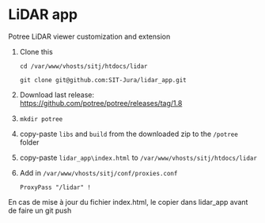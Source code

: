 # LiDAR app

Potree LiDAR viewer customization and extension

1.	Clone this

    `cd /var/www/vhosts/sitj/htdocs/lidar`
    
    `git clone git@github.com:SIT-Jura/lidar_app.git`
    
2.	Download last release: https://github.com/potree/potree/releases/tag/1.8
3.	`mkdir potree`
4.	copy-paste `libs` and `build` from the downloaded zip to the `/potree` folder
5.  copy-paste `lidar_app\index.html` to `/var/www/vhosts/sitj/htdocs/lidar`
6.  Add in `/var/www/vhosts/sitj/conf/proxies.conf`
    
    `ProxyPass "/lidar" !`
    
En cas de mise à jour du fichier index.html, le copier dans lidar_app avant de faire un git push
